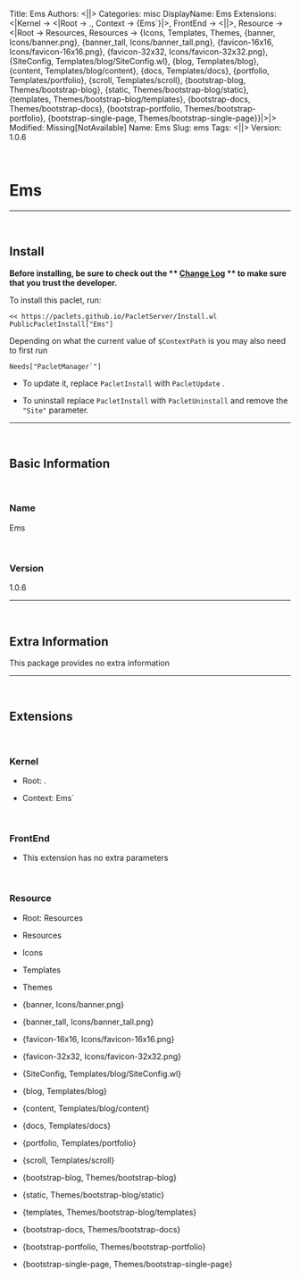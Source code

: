 Title: Ems
Authors: <||>
Categories: misc
DisplayName: Ems
Extensions: <|Kernel -> <|Root -> ., Context -> {Ems`}|>, FrontEnd -> <||>, Resource -> <|Root -> Resources, Resources -> {Icons, Templates, Themes, {banner, Icons/banner.png}, {banner_tall, Icons/banner_tall.png}, {favicon-16x16, Icons/favicon-16x16.png}, {favicon-32x32, Icons/favicon-32x32.png}, {SiteConfig, Templates/blog/SiteConfig.wl}, {blog, Templates/blog}, {content, Templates/blog/content}, {docs, Templates/docs}, {portfolio, Templates/portfolio}, {scroll, Templates/scroll}, {bootstrap-blog, Themes/bootstrap-blog}, {static, Themes/bootstrap-blog/static}, {templates, Themes/bootstrap-blog/templates}, {bootstrap-docs, Themes/bootstrap-docs}, {bootstrap-portfolio, Themes/bootstrap-portfolio}, {bootstrap-single-page, Themes/bootstrap-single-page}}|>|>
Modified: Missing[NotAvailable]
Name: Ems
Slug: ems
Tags: <||>
Version: 1.0.6

<a id="ems" class="Section" style="width:0;height:0;margin:0;padding:0;">&zwnj;</a>

# Ems

---

<a id="install" class="Subsection" style="width:0;height:0;margin:0;padding:0;">&zwnj;</a>

## Install

**Before installing, be sure to check out the ** **[Change Log](https://paclets.github.io/PacletServer/pages/log.html)** ** to make sure that you trust the developer.**

To install this paclet, run:

    << https://paclets.github.io/PacletServer/Install.wl
    PublicPacletInstall["Ems"]

Depending on what the current value of  ```$ContextPath``` is you may also need to first run

    Needs["PacletManager`"]

*  To update it, replace  ```PacletInstall``` with  ```PacletUpdate``` . 

*  To uninstall replace  ```PacletInstall``` with  ```PacletUninstall``` and remove the  ```"Site"``` parameter.

---

<a id="basic-information" class="Subsection" style="width:0;height:0;margin:0;padding:0;">&zwnj;</a>

## Basic Information

<a id="name" class="Subsubsection" style="width:0;height:0;margin:0;padding:0;">&zwnj;</a>

### Name

Ems

<a id="version" class="Subsubsection" style="width:0;height:0;margin:0;padding:0;">&zwnj;</a>

### Version

1.0.6

---

<a id="extra-information" class="Subsection" style="width:0;height:0;margin:0;padding:0;">&zwnj;</a>

## Extra Information

This package provides no extra information

---

<a id="extensions" class="Subsection" style="width:0;height:0;margin:0;padding:0;">&zwnj;</a>

## Extensions

<a id="kernel" class="Subsubsection" style="width:0;height:0;margin:0;padding:0;">&zwnj;</a>

### Kernel

*  Root: .

*  Context: Ems`

<a id="frontend" class="Subsubsection" style="width:0;height:0;margin:0;padding:0;">&zwnj;</a>

### FrontEnd

*  This extension has no extra parameters

<a id="resource" class="Subsubsection" style="width:0;height:0;margin:0;padding:0;">&zwnj;</a>

### Resource

*  Root: Resources

*  Resources

  *  Icons

  *  Templates

  *  Themes

  *  {banner, Icons/banner.png}

  *  {banner_tall, Icons/banner_tall.png}

  *  {favicon-16x16, Icons/favicon-16x16.png}

  *  {favicon-32x32, Icons/favicon-32x32.png}

  *  {SiteConfig, Templates/blog/SiteConfig.wl}

  *  {blog, Templates/blog}

  *  {content, Templates/blog/content}

  *  {docs, Templates/docs}

  *  {portfolio, Templates/portfolio}

  *  {scroll, Templates/scroll}

  *  {bootstrap-blog, Themes/bootstrap-blog}

  *  {static, Themes/bootstrap-blog/static}

  *  {templates, Themes/bootstrap-blog/templates}

  *  {bootstrap-docs, Themes/bootstrap-docs}

  *  {bootstrap-portfolio, Themes/bootstrap-portfolio}

  *  {bootstrap-single-page, Themes/bootstrap-single-page}